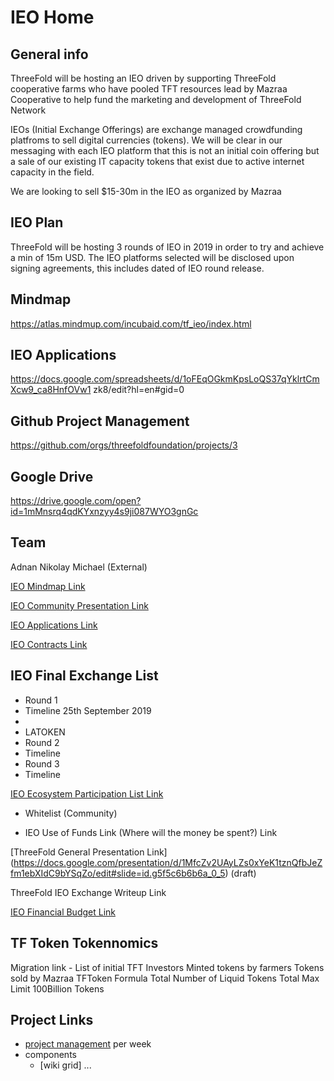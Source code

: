 # IEO Home

## General info


ThreeFold will be hosting an IEO driven by supporting ThreeFold cooperative farms who have pooled TFT resources lead by Mazraa Cooperative to help fund the marketing and development of ThreeFold Network

IEOs (Initial Exchange Offerings) are exchange managed crowdfunding platfroms to sell digital currencies (tokens). We will be clear in our messaging with each IEO platform that this is not an initial coin offering but a sale of our existing IT capacity tokens that exist due to active internet capacity in the field.

We are looking to sell $15-30m in the IEO as organized by Mazraa

## IEO Plan 

ThreeFold will be hosting 3 rounds of IEO in 2019 in order to try and achieve a min of 15m USD.
The IEO platforms selected will be disclosed upon signing agreements, this includes dated of IEO round release. 

## Mindmap
https://atlas.mindmup.com/incubaid.com/tf_ieo/index.html

## IEO Applications
https://docs.google.com/spreadsheets/d/1oFEqOGkmKpsLoQS37qYklrtCmXcw9_ca8HnfOVw1
zk8/edit?hl=en#gid=0

## Github Project Management 
https://github.com/orgs/threefoldfoundation/projects/3

## Google Drive
https://drive.google.com/open?id=1mMnsrq4qdKYxnzyy4s9ji087WYO3gnGc


## Team
Adnan
Nikolay 
Michael (External)


[IEO Mindmap Link](https://app.mindmup.com/map/_v2/401114d0b45211e9b3482ba0b2e6711c)

[IEO Community Presentation Link](https://docs.google.com/presentation/d/1iLNIci6zzoczZ4EidLqFjuGHhzCO9C-z8sGx0wcS9QI/edit#slide=id.p)

[IEO Applications Link](https://docs.google.com/spreadsheets/d/1oFEqOGkmKpsLoQS37qYklrtCmXcw9_ca8HnfOVw1zk8/edit?hl=en#gid=0)

[IEO Contracts Link](https://docs.google.com/spreadsheets/d/1oFEqOGkmKpsLoQS37qYklrtCmXcw9_ca8HnfOVw1zk8/edit?hl=en#gid=0)

## IEO Final Exchange List
- Round 1
- Timeline 25th September 2019
- 
- LATOKEN
- Round 2
- Timeline
- Round 3
- Timeline

[IEO Ecosystem Participation List  Link](https://docs.google.com/spreadsheets/u/2/d/1fpIQeI_UZ5y09I0JW89zNc_PT6-Lgpnd8b8_7tpNbGA/edit?usp=drive_web&ouid=106795720847968279147)
- Whitelist (Community) 

- IEO Use of Funds Link (Where will the money be spent?) Link 

[ThreeFold General Presentation Link] (https://docs.google.com/presentation/d/1MfcZv2UAyLZs0xYeK1tznQfbJeZfm1ebXIdC9bYSqZo/edit#slide=id.g5f5c6b6b6a_0_5) (draft)

ThreeFold IEO Exchange Writeup Link

[IEO Financial Budget Link](https://docs.google.com/spreadsheets/d/1Tz-oEb1Y1Ve1Mcu6mUrhbt5QDU7GuJTq5aJFewpCPPI/edit#gid=0)


## TF Token Tokennomics
Migration link - List of initial TFT Investors
Minted tokens by farmers
Tokens sold by Mazraa
TFToken Formula
Total Number of Liquid Tokens 
Total Max Limit 100Billion Tokens

## Project Links
- [project management](https://github.com/orgs/threefoldfoundation/projects/3) per week
- components
    - [wiki grid] ... 



